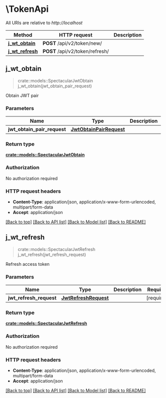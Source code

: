 # \TokenApi

All URIs are relative to *http://localhost*

Method | HTTP request | Description
------------- | ------------- | -------------
[**j_wt_obtain**](TokenApi.md#j_wt_obtain) | **POST** /api/v2/token/new/ | 
[**j_wt_refresh**](TokenApi.md#j_wt_refresh) | **POST** /api/v2/token/refresh/ | 



## j_wt_obtain

> crate::models::SpectacularJwtObtain j_wt_obtain(jwt_obtain_pair_request)


Obtain JWT pair

### Parameters


Name | Type | Description  | Required | Notes
------------- | ------------- | ------------- | ------------- | -------------
**jwt_obtain_pair_request** | [**JwtObtainPairRequest**](JwtObtainPairRequest.md) |  | [required] |

### Return type

[**crate::models::SpectacularJwtObtain**](SpectacularJWTObtain.md)

### Authorization

No authorization required

### HTTP request headers

- **Content-Type**: application/json, application/x-www-form-urlencoded, multipart/form-data
- **Accept**: application/json

[[Back to top]](#) [[Back to API list]](../README.md#documentation-for-api-endpoints) [[Back to Model list]](../README.md#documentation-for-models) [[Back to README]](../README.md)


## j_wt_refresh

> crate::models::SpectacularJwtRefresh j_wt_refresh(jwt_refresh_request)


Refresh access token

### Parameters


Name | Type | Description  | Required | Notes
------------- | ------------- | ------------- | ------------- | -------------
**jwt_refresh_request** | [**JwtRefreshRequest**](JwtRefreshRequest.md) |  | [required] |

### Return type

[**crate::models::SpectacularJwtRefresh**](SpectacularJWTRefresh.md)

### Authorization

No authorization required

### HTTP request headers

- **Content-Type**: application/json, application/x-www-form-urlencoded, multipart/form-data
- **Accept**: application/json

[[Back to top]](#) [[Back to API list]](../README.md#documentation-for-api-endpoints) [[Back to Model list]](../README.md#documentation-for-models) [[Back to README]](../README.md)

